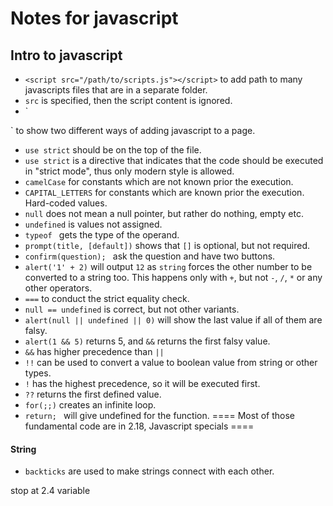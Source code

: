 # Notes for javascript

## Intro to javascript
- `<script src="/path/to/scripts.js"></script>` to add path to many javascripts files that are in a separate folder.
- `src` is specified, then the script content is ignored.
- `<script src="file.js"></script>
<script>
  alert(1);
</script>` to show two different ways of adding javascript to a page.
- `use strict` should be on the top of the file.
- `use strict` is a directive that indicates that the code should be executed in "strict mode", thus only modern style is allowed.
- `camelCase` for constants which are not known prior the execution.
- `CAPITAL_LETTERS` for constants which are known prior the execution. Hard-coded values.
- `null` does not mean a null pointer, but rather do nothing, empty etc.
- `undefined` is values not assigned.
- `typeof ` gets the type of the operand.
- `prompt(title, [default])` shows that `[]` is optional, but not required.
- `confirm(question); ` ask the question and have two buttons.
- `alert('1' + 2)` will output `12` as `string` forces the other number to be converted to a string too. This happens only with `+`, but not `-`, `/`, `*` or any other operators.
- `===` to conduct the strict equality check.
- `null == undefined` is correct, but not other variants.
- `alert(null || undefined || 0)` will show the last value if all of them are falsy. 
- `alert(1 && 5)` returns 5, and `&&` returns the first falsy value. 
- `&&` has higher precedence than `||`
- `!!` can be used to convert a value to boolean value from string or other types. 
- `!` has the highest precedence, so it will be executed first. 
- `??` returns the first defined value. 
- `for(;;)` creates an infinite loop. 
- `return; ` will give undefined for the function. 
==== Most of those fundamental code are in 2.18, Javascript specials ====



#### String
- `backticks` are used to make strings connect with each other.


stop at 2.4 variable
